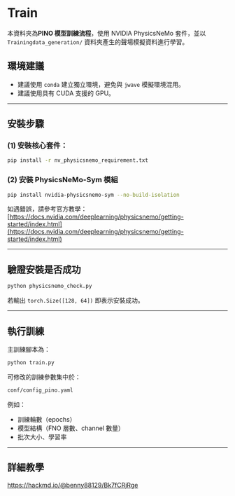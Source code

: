 # Train

本資料夾為**PINO 模型訓練流程**，使用 NVIDIA PhysicsNeMo 套件，並以 `Trainingdata_generation/` 資料夾產生的聲場模擬資料進行學習。

## 環境建議

- 建議使用 `conda` 建立獨立環境，避免與 `jwave` 模擬環境混用。
- 建議使用具有 CUDA 支援的 GPU。

---

## 安裝步驟

### (1) 安裝核心套件：

```bash
pip install -r nv_physicsnemo_requirement.txt
```

### (2) 安裝 PhysicsNeMo-Sym 模組

```bash
pip install nvidia-physicsnemo-sym --no-build-isolation
```

如遇錯誤，請參考官方教學： [https://docs.nvidia.com/deeplearning/physicsnemo/getting-started/index.html](https://docs.nvidia.com/deeplearning/physicsnemo/getting-started/index.html)

---

## 驗證安裝是否成功

```bash
python physicsnemo_check.py
```

若輸出 `torch.Size([128, 64])` 即表示安裝成功。

---

## 執行訓練

主訓練腳本為：

```bash
python train.py
```

可修改的訓練參數集中於：

```bash
conf/config_pino.yaml
```

例如：

- 訓練輪數（epochs）
- 模型結構（FNO 層數、channel 數量）
- 批次大小、學習率

---

## 詳細教學

https://hackmd.io/@benny88129/Bk7fCRjRge

